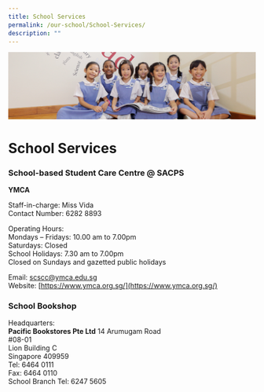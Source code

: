 ```yaml
---
title: School Services
permalink: /our-school/School-Services/
description: ""
---
```

![](/images/UsefulVideos.jpg)

School Services
===============

### **School-based Student Care Centre @ SACPS**

<b>YMCA</b>

Staff-in-charge: Miss Vida  
Contact Number: 6282 8893

Operating Hours:  
Mondays – Fridays: 10.00 am to 7.00pm  
Saturdays: Closed  
School Holidays: 7.30 am to 7.00pm  
Closed on Sundays and gazetted public holidays

Email: [scscc@ymca.edu.sg](mailto:scscc@ymca.edu.sg)  
Website: [https://www.ymca.org.sg/](https://www.ymca.org.sg/)


### **School Bookshop** 

Headquarters:                                                                                                      
<b>Pacific Bookstores Pte Ltd</b> 
14 Arumugam Road  
#08-01  
Lion Building C  
Singapore 409959  
Tel: 6464 0111  
Fax: 6464 0110  
School Branch Tel: 6247 5605